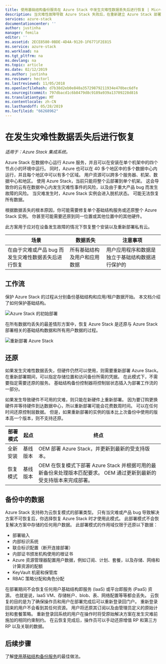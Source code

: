 ```yaml
---
title: 使用基础结构备份服务在 Azure Stack 中发生灾难性数据丢失后进行恢复 | Microsoft Docs
description: 当灾难性故障导致 Azure Stack 失败后，在重新建立 Azure Stack 部署时可以还原基础结构数据。
services: azure-stack
documentationcenter: ''
author: justinha
manager: femila
editor: ''
ms.assetid: 2ECE8580-0BDE-4D4A-9120-1F6771F2E815
ms.service: azure-stack
ms.workload: na
ms.tgt_pltfrm: na
ms.devlang: na
ms.topic: article
ms.date: 02/12/2019
ms.author: justinha
ms.reviewer: hectorl
ms.lastreviewed: 11/05/2018
ms.openlocfilehash: d7b38d2eb0e840a35729879211934e470bec6dfe
ms.sourcegitcommit: 797dbacd1c6b8479d8c9189a939a13709228d816
ms.translationtype: MT
ms.contentlocale: zh-CN
ms.lasthandoff: 05/28/2019
ms.locfileid: "66268962"
---
```

# <a name="recover-from-catastrophic-data-loss"></a>在发生灾难性数据丢失后进行恢复

*适用于：Azure Stack 集成系统。*

Azure Stack 在数据中心运行 Azure 服务，并且可以在安装在单个机架中的四个节点小的环境中运行。 同时，Azure 也可以在 40 多个地区中的多个数据中心内运行，并且每个地区中可以有多个区域。 用户资源可以跨多个服务器、机架、数据中心和地区。 使用 Azure Stack，当前只能将整个云部署到单个机架。 这会导致你的云有在数据中心内发生灾难性事件的风险，以及由于重大产品 bug 而发生故障的风险。 当灾难发生时，Azure Stack 实例会进入脱机状态。 可能无法恢复所有数据。

根据数据丢失的根本原因，你可能需要修复单个基础结构服务或还原整个 Azure Stack 实例。 你甚至可能需要还原到同一位置或其他位置中的其他硬件。

此方案用于应对在设备发生故障的情况下恢复整个安装以及重新部署私有云。

| 场景                                                           | 数据丢失                            | 注意事项                                                             |
|--------------------------------------------------------------------|--------------------------------------|----------------------------------------------------------------------------|
| 在由于灾难或产品 bug 而发生灾难性数据丢失后进行恢复 | 所有基础结构及用户和应用数据 | 用户应用程序和数据是独立于基础结构数据进行保护的 |

## <a name="workflows"></a>工作流

保护 Azure Stack 的过程从分别备份基础结构和应用/租户数据开始。 本文档介绍了如何保护基础结构。 

![Azure Stack 的初始部署](media/azure-stack-backup/azure-stack-backup-workflow1.png)

在所有数据均丢失的最差情形方案中，恢复 Azure Stack 是还原与 Azure Stack 部署相关的基础结构数据和所有用户数据的过程。 

![重新部署 Azure Stack](media/azure-stack-backup/azure-stack-backup-workflow2.png)

## <a name="restore"></a>还原

如果发生灾难性数据丢失，但硬件仍然可以使用，则需要重新部署 Azure Stack。 在重新部署期间，可以指定存储位置和访问备份所需的凭据。 在此模式下，不需要指定需要还原的服务。 基础结构备份控制器将控制层状态插入为部署工作流的一部分。

如果发生导致硬件不可用的灾难，则只能在新硬件上重新部署。 因为要订购更换硬件并等待硬件到达数据中心，所以重新部署可能会花费数周时间。 可以在任何时间还原控制层数据。 但是，如果重新部署的实例的版本比上次备份中使用的版本高一个版本，则不支持还原。 

| 部署模式 | 起点 | 终点                                                                                                                                                                                                     |
|-----------------|----------------|---------------------------------------------------------------------------------------------------------------------------------------------------------------------------------------------------------------|
| 全新安装   | 基线版本 | OEM 部署 Azure Stack，并更新到最新的受支持版本。                                                                                                                                          |
| 恢复模式   | 基线版本 | OEM 在恢复模式下部署 Azure Stack 并根据可用的最新备份来处理版本匹配要求。 OEM 通过更新到最新的受支持版本来完成部署。 |

## <a name="data-in-backups"></a>备份中的数据

Azure Stack 支持称为云恢复模式的部署类型。 只有当灾难或产品 bug 导致解决方案不可恢复后，你选择恢复 Azure Stack 时才使用此模式。 此部署模式不会恢复解决方案中存储的任何用户数据。 此部署模式的作用域仅限于还原以下数据：

 - 部署输入
 - 内部标识系统
 - 联合标识配置（断开连接部署）
 - 内部证书颁发机构使用的根证书
 - Azure 资源管理器配置用户数据，例如订阅、计划、套餐，以及存储、网络和计算资源的配额
 - KeyVault 机密和保管库
 - RBAC 策略分配和角色分配 

在部署期间不会恢复任何用户基础结构即服务 (IaaS) 或平台即服务 (PaaS) 资源。 也就是说，IaaS VM、存储帐户、blob、表、网络配置等等都会丢失。 云恢复的目的是为了确保操作员和用户在部署完成后可以重新登录回门户。 重新登录回来的用户不会看到其任何资源。 用户将还原其订阅以及由管理员定义的原始计划和套餐策略。 重新登录回系统的用户在操作时将受原始解决方案在发生灾难前施加的相同约束制约。 在云恢复完成后，操作员可以手动还原增值 RP 和第三方 RP 以及关联的数据。

## <a name="next-steps"></a>后续步骤

了解[使用基础结构备份服务](azure-stack-backup-best-practices.md)的最佳做法。

